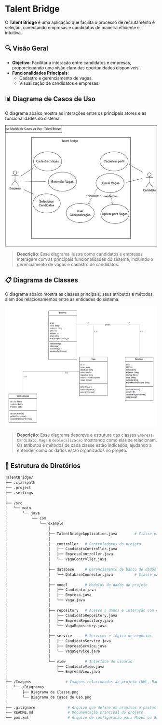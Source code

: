 # Talent Bridge

O **Talent Bridge** é uma aplicação que facilita o processo de recrutamento e seleção, conectando empresas e candidatos de maneira eficiente e intuitiva.

## 🔍 Visão Geral

- **Objetivo**: Facilitar a interação entre candidatos e empresas, proporcionando uma visão clara das oportunidades disponíveis.
- **Funcionalidades Principais**:
  - Cadastro e gerenciamento de vagas.
  - Visualização de candidatos e empresas.

## 📊 Diagrama de Casos de Uso

O diagrama abaixo mostra as interações entre os principais atores e as funcionalidades do sistema:

<div align="center">
    <img src="TalentBridge/Imagens/Diagramas/Diagrama casos de uso.png" alt="Diagrama de Casos de Uso do sistema" width="600" height="400">
</div>

> **Descrição**: Esse diagrama ilustra como candidatos e empresas interagem com as principais funcionalidades do sistema, incluindo o gerenciamento de vagas e cadastro de candidatos.

## 📋 Diagrama de Classes

O diagrama abaixo mostra as classes principais, seus atributos e métodos, além dos relacionamentos entre as entidades do sistema:

<div align="center">
    <img src="TalentBridge/Imagens/Diagramas/Diagrama de Classes.png" alt="Diagrama de Classes do sistema" width="600" height="400">
</div>

> **Descrição**: Esse diagrama descreve a estrutura das classes `Empresa`, `Candidato`, `Vaga` e `Geolocalizacao` mostrando como elas se relacionam. Os atributos e métodos de cada classe estão indicados, ajudando a entender como os dados estão organizados no projeto.

## 📁 Estrutura de Diretórios

```bash
TalentBridge/
├── .classpath              
├── .project                
├── .settings              
│
├── /src
│   └── main
│       └── java                   
│           └── com                 
│               └── example
│                   │
│                   ├── TalentBridgeApplication.java        # Classe principal
│                   │      
│                   ├── controller   # Controladores do projeto
│                   │   ├── CandidatoController.java
│                   │   ├── EmpresaController.java
│                   │   └── VagaController.java
│                   │
│                   ├── database     # Gerenciamento de banco de dados
│                   │   └── DatabaseConnector.java          # Classe para gerenciar a conexão
│                   │
│                   ├── model        # Modelos de dados do projeto
│                   │   ├── Candidato.java
│                   │   ├── Empresa.java
│                   │   └── Vaga.java
│                   │
│                   ├── repository   # Acesso a dados e interação com o banco
│                   │   ├── CandidatoRepository.java
│                   │   ├── EmpresaRepository.java
│                   │   └── VagaRepository.java 
│                   │
│                   ├── service      # Serviços e lógica de negócios
│                   │   ├── CandidatoService.java
│                   │   ├── EmpresaService.java
│                   │   └── VagaService.java
│                   │
│                   └── view         # Interface do usuário
│                       ├── CandidatoView.java
│                       └── EmpresaView.java
│
├── /Imagens                # Imagens relacionadas ao projeto (UML, Banco de Dados, etc.)
│   └── /Diagramas
│       ├── Diagrama de Classe.png                        
│       └── Diagrama de Casos de Uso.png            
│
├── .gitignore               # Arquivo que define os arquivos e pastas a serem ignorados pelo Git
├── README.md                # Documentação principal do projeto
└── pom.xml                  # Arquivo de configuração para Maven ou Gradle
